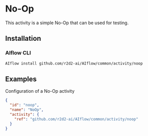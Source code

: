 <!--
title: No-Op
weight: 4615
-->

# No-Op
This activity is a simple No-Op that can be used for testing.

## Installation

### AIflow CLI
```bash
AIflow install github.com/r2d2-ai/AIflow/common/activity/noop
```

## Examples
Configuration of a No-Op activity

```json
{
  "id": "noop",
  "name": "NoOp",
  "activity": {
    "ref": "github.com/r2d2-ai/AIflow/common/activity/noop"
  }
}
```